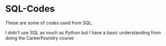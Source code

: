 # SQL-Codes

These are some of codes used from SQL.

I didn't use SQL as much as Python but I have a basic understanding from doing the CareerFoundry course
